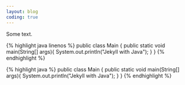 ```yaml
---
layout: blog
coding: true
---
```


Some text. 

{% highlight java linenos %}
public class Main {
	public static void main(String[] args){
		System.out.println("Jekyll with Java");
	}
}
{% endhighlight %}

{% highlight java %}
public class Main {
	public static void main(String[] args){
		System.out.println("Jekyll with Java");
	}
}
{% endhighlight %}


